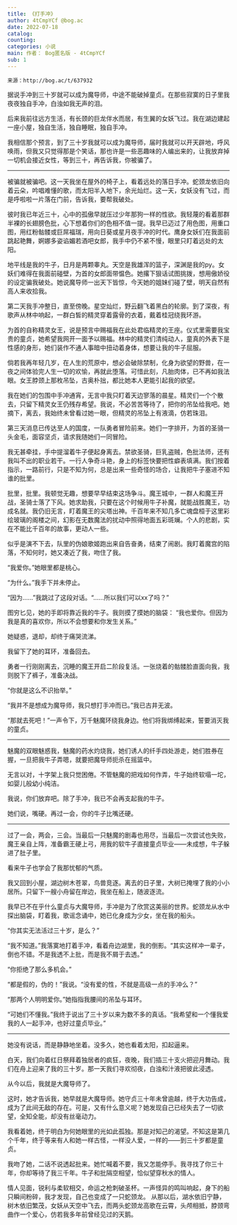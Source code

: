 ```yaml
---
title: 《打手冲》
author: 4tCmpYCf @bog.ac
date: 2022-07-18
catalog: 
counting: 
categories: 小说
main: 作者： Bog匿名版 - 4tCmpYCf
sub: 1
---
```

    来源：http://bog.ac/t/637932

据说手冲到三十岁就可以成为魔导师，中途不能破掉童贞。在那些寂寞的日子里我夜夜独自手冲，白浊如我无声的泪。

后来我前往远方生活，有长颈的巨龙伴水而居，有生翼的女妖飞过。我在湖边建起一座小屋，独自生活，独自睡眠，独自手冲。

我相信那个预言，到了三十岁我就可以成为魔导师，届时我就可以开天辟地，呼风唤雨，但我又只觉得那是个笑话，那也许是一些恶趣味的人编出来的，让我放弃掉一切机会接近女性，等到三十，再告诉我，你被骗了。

---

被骗就被骗吧。这一天我坐在屋外的椅子上，看着远处的落日手冲。蛇颈龙依旧向着云朵，吟唱难懂的歌，而太阳半入地下，余光灿烂。这一天，女妖没有飞过，而是呼啦啦一片落在门前，告诉我，要帮我破处。

彼时我已年近三十，心中的孤傲早就压过少年那狗一样的性欲。我轻蔑的看着那群半裸的长翅膀色批，心下想着你们的色相不值一提。我早已迈过了用色图，用重口图，用红粉骷髅或巨屌福瑞，用向日葵或星月夜手冲的时代。鹰身女妖们在我面前跳起艳舞，婀娜多姿谄媚若酒吧女郎，我手中仍不紧不慢，眼里只盯着远处的太阳。

地平线是我的牛子，日月是两颗睾丸。天空是我雄浑的篮子，深渊是我的py。女妖们难得在我面前碰壁，为首的女郎面带愠色。她撂下狠话试图挑拨，想用傲娇役的设定骗我破处。她说魔导师一出天下皆惊，今天她的姐妹们碰了壁，明天自然有高人来收拾我。

第二天我手冲整日，直至傍晚。星空灿烂，野云翻飞着黑白的轮廓。到了深夜，有歌声从林中响起，一群白皙的精灵穿着露骨的衣着，戴着桂冠绕我环游。

为首的自称精灵女王，说是预言中赐福我在此处君临精灵的王座。仪式里需要我宝贵的童贞，她希望我网开一面予以赐福。林中的精灵们清纯动人，童真的外表下是性感的身形，她们装作不通人事暗中扭动着身体，想要让我的牛子屈服。

倘若我再年轻几岁，在人生的荒原中，想必会破除禁制，化身为欲望的野兽，在一夜之间体验完人生一切的欢愉，再就此堕落。可惜此刻，凡胎肉体，已不再如我法眼。女王脖颈上那枚吊坠，古奥朴拙，都比她本人更能引起我的欲望。

我在她们的包围中手冲通宵，无言中我只盯着天边寥落的晨星。精灵们一个个散去，只留下精灵女王仍残存希望。我说，不必苦苦等待了，把你的吊坠给我吧。她摘下，离去，我始终未曾看过她一眼，但精灵的吊坠上有液滴，仿若珠泪。

第三天消息已传达至人的国度，一队勇者冒险前来。她们一字排开，为首的圣骑一头金毛，面容坚贞，请求我随她们一同冒险。

我无甚牵挂，手中提溜着牛子便起身离去。禁欲圣骑，巨乳盗贼，色批法师，还有我叫不出的职业若干。一行人争奇斗艳，身上的标签快要把性癖表填满。我们按着指示，一路前行，只是不知为何，总是出来一些奇怪的场合，让我把牛子塞进不知谁的批里。

批里，批里。我顿觉无趣，想要早早结束这场争斗。魔王城中，一群人和魔王开战，圣骑士落了下风。她求助我，只要在这个时候用牛子补魔，就能战胜魔王，功成名就。我仍旧无言，盯着魔王的尖塔出神。千百年来不知几多亡魂盘桓于这里彩绘玻璃的阁楼之间，幻影在无数魔法的扰动中照得地面五彩斑斓。个人的悲剧，实在不能比千百年的故事，更动人一些。

似乎是演不下去，队里的伪娘歌姬跑出来自告奋勇，结束了闹剧。我盯着魔宫的陷落，不知何时，她又凑近了我，吻住了我。

“我爱你。”她眼里都是桃心。

“为什么。”我手下并未停止。

“因为……”我跳过了这段对话。“……所以我们可以xx了吗？”

图穷匕见，她的手即将靠近我的牛子。我则摸了摸她的脑袋：
“我也爱你。但因为我是真的喜欢你，所以不会想要和你发生关系。”

她疑惑，退却，却终于痛哭流涕。

我留下了她的耳环，准备回去。

勇者一行刚刚离去，沉睡的魔王开启二阶段复活。一张烧着的骷髅脸直面向我，我则脱下了裤子，准备决战。

“你就是这么不识抬举。”

“我并不是想成为魔导师，我只想打手冲而已。”我已古井无波。

“那就去死吧！”一声令下，万千魅魔环绕我身边。他们将我绑缚起来，誓要消灭我的童贞。

---

魅魔的双眼魅惑我，魅魔的药水灼烧我，她们诱人的纤手四处游走，她们胜券在握，一旦把我牛子弄嗯，就要把魔导师扼杀在摇篮中。

无言以对，十字架上我只觉困倦。不管魅魔的把戏如何作弄，牛子始终软塌一坨，如婴儿般幼小纯洁。

我说，你们放弃吧。除了手冲，我已不会再支起我的牛子。

她们说，嘴硬。再过一会，你的牛子比嘴还硬。

---

过了一会，两会，三会。当最后一只魅魔的剧毒也用尽，当最后一次尝试也失败，魔王亲自上阵，准备霸王硬上弓，用我的软牛子直接童贞毕业——未成想，牛子躲进了肚子里。

看来牛子也学会了我那忧郁的气质。

我又回到小屋，湖边树木苍翠，鸟兽竞逐。离去的日子里，大树已掩埋了我的小小居所。只留下一艘小舟留在岸边，我坐在船上，随波逐流。

我早已不在乎什么童贞与大魔导师，手冲是为了欣赏这美丽的世界。蛇颈龙从水中探出脑袋，盯着我，歌谣念诵中，她已化身成为少女，坐在我的船头。

“你其实无法活过三十岁，是么？”

“我不知道。”我落寞地打着手冲，看着舟边湖里，我的倒影。“其实这样冲一辈子，倒也不错。不是我透不上批，而是我不屑于去透。”

“你拒绝了那么多机会。”

“都是假的，伪的！”我说。“没有爱的性，不就是高级一点的手冲么？”

“那两个人明明爱你。”她指指我腰间的吊坠与耳环。

“可她们不懂我。”我终于说出了三十岁以来为数不多的真话。“我希望和一个懂我爱我的人一起手冲，也好过童贞毕业。”

---

她没有说话，而是静静地坐着。没多久，她也看着太阳，扣起逼来。

白天，我们向着红日祭拜着独居者的疯狂，夜晚，我们插三十支火把迎月舞动。我们在舟上迎来了我的三十岁。那一天我们寻欢彻夜，白浊和汁液把彼此浸透。

从今以后，我就是大魔导师了。

这时，她才告诉我，她早就是大魔导师。她守贞三十年未曾逾越，终于大功告成，成为了此间无敌的存在。可是，又有什么意义呢？她发现自己已经失去了一切欲望，全知全能，却没有丝毫动力。

我看着她，终于明白为何她眼里的光如此孤独。那是对知己的渴望。不知这是第几个千年，终于等来有人和她一样古怪，一样没人爱，一样的——到三十岁都是童贞。

我吻了她，二话不说透起批来。她忙喊着不要，我又怎能停手。我寻找了你三十年，你却等待了我三千年。牛子和批隔空相望，恰似望穿秋水的情人。

情人见面，锐利与柔软相交，命运之枪刺破圣杯。一声怪异的鸣叫响起，身下的船只瞬间粉碎，我才发现，自己也变成了一只蛇颈龙。
从那以后，湖水依旧宁静，树木依旧繁茂，女妖从天空中飞去，而两头蛇颈龙高歌在云霄，头颅相抵，脖颈弯曲作一个爱心，仿若我多年前曾经见过的天鹅。
